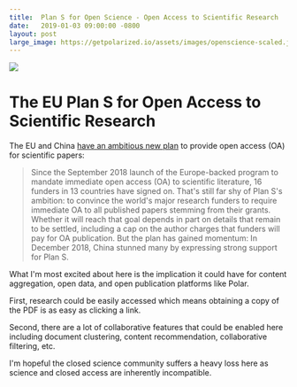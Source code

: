 ```yaml
---
title:  Plan S for Open Science - Open Access to Scientific Research  
date:   2019-01-03 09:00:00 -0800
layout: post
large_image: https://getpolarized.io/assets/images/openscience-scaled.jpg
---
```


<img class="img-fluid" src="https://getpolarized.io/assets/images/openscience-scaled.jpg">

# The EU Plan S for Open Access to Scientific Research 

The EU and China <a
href="https://www.sciencemag.org/news/2019/01/will-world-embrace-plan-s-radical-proposal-mandate-open-access-science-papers">have
an ambitious new plan</a> to provide open access (OA) for scientific papers:

> Since the September 2018 launch of the Europe-backed program to mandate
immediate open access (OA) to scientific literature, 16 funders in 13 countries
have signed on. That's still far shy of Plan S's ambition: to convince the
world's major research funders to require immediate OA to all published papers
stemming from their grants. Whether it will reach that goal depends in part on
details that remain to be settled, including a cap on the author charges that
funders will pay for OA publication. But the plan has gained momentum: In
December 2018, China stunned many by expressing strong support for Plan S.
             
What I'm most excited about here is the implication it could have for content
aggregation, open data, and open publication platforms like Polar.

First, research could be easily accessed which means obtaining a copy of the PDF
is as easy as clicking a link.

Second, there are a lot of collaborative features that could be enabled here 
including document clustering, content recommendation, collaborative filtering, 
etc.

I'm hopeful the closed science community suffers a heavy loss here as science and
closed access are inherently incompatible.

